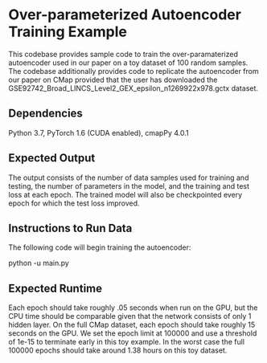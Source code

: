 # Over-parameterized Autoencoder Training Example

This codebase provides sample code to train the over-paramaterized autoencoder used in our paper on a toy dataset of 100 random samples.  The codebase additionally provides code to replicate the autoencoder from our paper on CMap provided that the user has downloaded the GSE92742_Broad_LINCS_Level2_GEX_epsilon_n1269922x978.gctx dataset.  

## Dependencies

Python 3.7, PyTorch 1.6 (CUDA enabled), cmapPy 4.0.1

## Expected Output

The output consists of the number of data samples used for training and testing, the number of parameters in the model, and the training and test loss at each epoch.  The trained model will also be checkpointed every epoch for which the test loss improved.

## Instructions to Run Data

The following code will begin training the autoencoder:

python -u main.py

## Expected Runtime

Each epoch should take roughly .05 seconds when run on the GPU, but the CPU time should be comparable given that the network consists of only 1 hidden layer.  On the full CMap dataset, each epoch should take roughly 15 seconds on the GPU.  We set the epoch limit at 100000 and use a threshold of 1e-15 to terminate early in this toy example.  In the worst case the full 100000 epochs should take around 1.38 hours on this toy dataset. 
